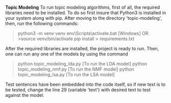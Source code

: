 **Topic Modeling**
To run topic modeling algorithms, first of all, the required libraries need to be installed. To do so first insure that Python3 is installed in your system along with pip. After moving to the directory 'topic-modeling', then, run the following commands:

>python3 -m venv venv
>env\Scripts\activate.bat [Windows] OR >source venv/bin/activate
>pip install > requirements.txt

After the required libraries are installed, the project is ready to run. Then, one can run any one of the models by using the command

>python topic_modeling_lda.py [To run the LDA model]
>python topic_modeling_nmf.py [To run the NMF model]
>python topic_modeling_lsa.py [To run the LSA model]

Test sentences have been embedded into the code itself, so if new text is to be tested, change the line 29 (variable 'text') with desired text to test against the model.
